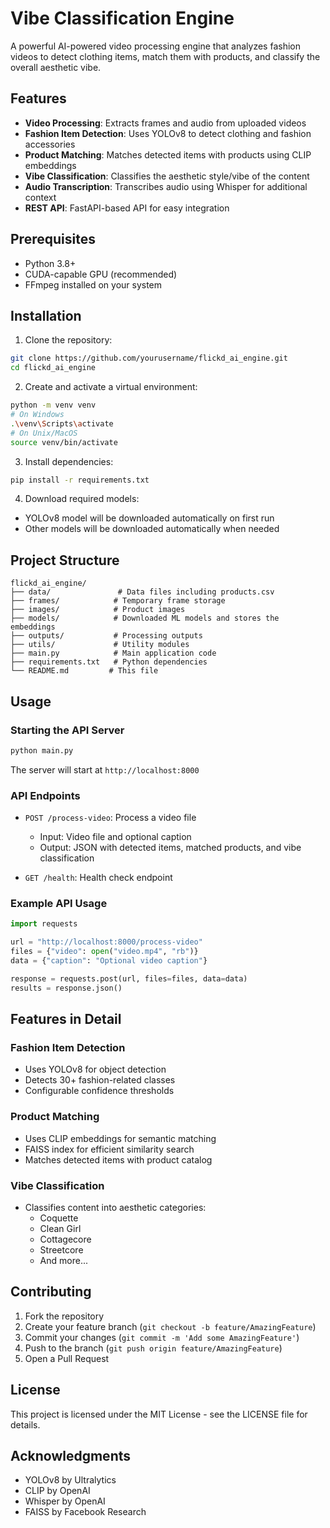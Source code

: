 # Vibe Classification Engine

A powerful AI-powered video processing engine that analyzes fashion videos to detect clothing items, match them with products, and classify the overall aesthetic vibe.

## Features

- **Video Processing**: Extracts frames and audio from uploaded videos
- **Fashion Item Detection**: Uses YOLOv8 to detect clothing and fashion accessories
- **Product Matching**: Matches detected items with products using CLIP embeddings
- **Vibe Classification**: Classifies the aesthetic style/vibe of the content
- **Audio Transcription**: Transcribes audio using Whisper for additional context
- **REST API**: FastAPI-based API for easy integration

## Prerequisites

- Python 3.8+
- CUDA-capable GPU (recommended)
- FFmpeg installed on your system

## Installation

1. Clone the repository:
```bash
git clone https://github.com/yourusername/flickd_ai_engine.git
cd flickd_ai_engine
```

2. Create and activate a virtual environment:
```bash
python -m venv venv
# On Windows
.\venv\Scripts\activate
# On Unix/MacOS
source venv/bin/activate
```

3. Install dependencies:
```bash
pip install -r requirements.txt
```

4. Download required models:
- YOLOv8 model will be downloaded automatically on first run
- Other models will be downloaded automatically when needed

## Project Structure

```
flickd_ai_engine/
├── data/               # Data files including products.csv
├── frames/            # Temporary frame storage
├── images/            # Product images
├── models/            # Downloaded ML models and stores the embeddings 
├── outputs/           # Processing outputs
├── utils/             # Utility modules
├── main.py            # Main application code
├── requirements.txt   # Python dependencies
└── README.md         # This file
```

## Usage

### Starting the API Server

```bash
python main.py
```

The server will start at `http://localhost:8000`

### API Endpoints

- `POST /process-video`: Process a video file
  - Input: Video file and optional caption
  - Output: JSON with detected items, matched products, and vibe classification

- `GET /health`: Health check endpoint

### Example API Usage

```python
import requests

url = "http://localhost:8000/process-video"
files = {"video": open("video.mp4", "rb")}
data = {"caption": "Optional video caption"}

response = requests.post(url, files=files, data=data)
results = response.json()
```

## Features in Detail

### Fashion Item Detection
- Uses YOLOv8 for object detection
- Detects 30+ fashion-related classes
- Configurable confidence thresholds

### Product Matching
- Uses CLIP embeddings for semantic matching
- FAISS index for efficient similarity search
- Matches detected items with product catalog

### Vibe Classification
- Classifies content into aesthetic categories:
  - Coquette
  - Clean Girl
  - Cottagecore
  - Streetcore
  - And more...

## Contributing

1. Fork the repository
2. Create your feature branch (`git checkout -b feature/AmazingFeature`)
3. Commit your changes (`git commit -m 'Add some AmazingFeature'`)
4. Push to the branch (`git push origin feature/AmazingFeature`)
5. Open a Pull Request

## License

This project is licensed under the MIT License - see the LICENSE file for details.

## Acknowledgments

- YOLOv8 by Ultralytics
- CLIP by OpenAI
- Whisper by OpenAI
- FAISS by Facebook Research 
